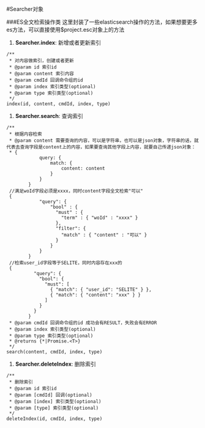 #Searcher对象 

###ES全文检索操作类
这里封装了一些elasticsearch操作的方法，如果想要更多es方法，可以直接使用$project.esc对象上的方法

1. <span id="Searcher.index">**Searcher.index**</span>: 新增或者更新索引
```
/**
 * 对内容做索引，创建或者更新
 * @param id 索引id
 * @param content 索引内容
 * @param cmdId 回调命令组的id
 * @param index 索引类型(optional)
 * @param type 索引类型(optional)
 */
index(id, content, cmdId, index, type)
```

1. <span id="Searcher.search">**Searcher.search**</span>: 查询索引
```
/**
 * 根据内容检索
 * @param content 需要查询的内容，可以是字符串，也可以是json对象，字符串的话，就代表去查询字段是content上的内容，如果要查询其他字段上内容，就要自己传递json对象：
 * {
            query: {
                match: {
                    content: content
                }
            }
        }
 //满足woId字段必须是xxxx，同时content字段全文检索"可以"
 {
        	"query": {
			    "bool" : {
			      "must" : {
			        "term" : { "woId" : "xxxx" }
			      },
			      "filter": {
			        "match" : { "content" : "可以" }
			      }
			    }
			}
		}
 //检索user_id字段等于SELITE，同时内容存在xxx的
 {
		  "query": {
		    "bool": {
		      "must": [
		        { "match": { "user_id": "SELITE" } },
		        { "match": { "content": "xxx" } }
		      ]
		    }
		  }
		}
 * @param cmdId 回调命令组的id 成功会有RESULT，失败会有ERROR
 * @param index 索引类型(optional)
 * @param type 索引类型(optional)
 * @returns {*|Promise.<T>}
 */
search(content, cmdId, index, type)
```

1. <span id="Searcher.deleteIndex">**Searcher.deleteIndex**</span>: 删除索引
```
/**
 * 删除索引
 * @param id 索引id
 * @param [cmdId] 回调(optional)
 * @param [index] 索引类型(optional)
 * @param [type] 索引类型(optional)
 */
deleteIndex(id, cmdId, index, type)
```